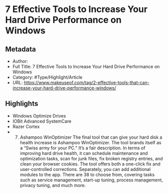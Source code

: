 # 7 Effective Tools to Increase Your Hard Drive Performance on Windows

## Metadata

* Author: 
* Full Title: 7 Effective Tools to Increase Your Hard Drive Performance on Windows
* Category: #Type/Highlight/Article
* URL: https://www.makeuseof.com/tag/2-effective-tools-that-can-increase-your-hard-drive-performance-windows/

## Highlights

* Windows Optimize Drives
* IOBit Advanced SystemCare
* Razer Cortex
* 
  7. Ashampoo WinOptimizer
     The final tool that can give your hard disk a health increase is Ashampoo WinOptimizer. The tool brands itself as a “Swiss army for your PC.” It’s a fair description.
     In terms of improving hard drive health, it can schedule maintenance and optimization tasks, scan for junk files, fix broken registry entries, and clean your browser cookies. The tool offers both a one-click fix and user-controlled corrections.
     Separately, you can add additional modules to the app. There are 38 to choose from, covering tasks such as service management, start-up tuning, process management, privacy tuning, and much more.
